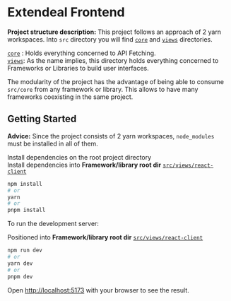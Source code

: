 # Extendeal Frontend

**Project structure description:** This project follows an approach of 2 yarn workspaces. Into  ```src``` directory you will find  [```core```](https://github.com/AlanWendorff/extendeal-challenge/tree/develop/src/core) and [```views```](https://github.com/AlanWendorff/extendeal-challenge/tree/develop/src/views) directories.

[```core```](https://github.com/AlanWendorff/extendeal-challenge/tree/develop/src/core) : Holds everything concerned to API Fetching.
<br/>
[```views```](https://github.com/AlanWendorff/extendeal-challenge/tree/develop/src/views): As the name implies, this directory holds everything concerned to Frameworks or Libraries to build user interfaces.

The modularity of the project has the advantage of being able to consume ```src/core``` from any framework or library. This allows to have many frameworks coexisting in the same project.

## Getting Started

**Advice:** Since the project consists of 2 yarn workspaces, ```node_modules``` must be installed in all of them.

Install dependencies on the root project directory <br/>
Install dependencies into **Framework/library root dir**  [```src/views/react-client```](https://github.com/AlanWendorff/extendeal-challenge/tree/develop/src/views/react-client)

```bash
npm install
# or
yarn
# or
pnpm install
```
To run the development server:

Positioned into **Framework/library root dir** [```src/views/react-client```](https://github.com/AlanWendorff/extendeal-challenge/tree/develop/src/views/react-client)

```bash
npm run dev
# or
yarn dev
# or
pnpm dev
```

Open [http://localhost:5173](http://localhost:5173) with your browser to see the result.
